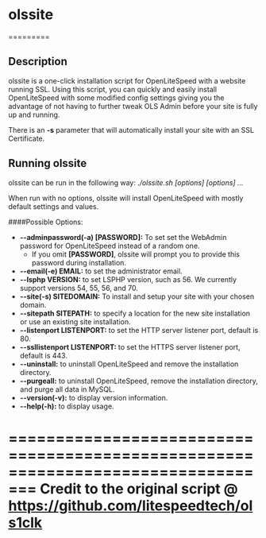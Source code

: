 # olssite
=========


Description
--------

olssite is a one-click installation script for OpenLiteSpeed with a website running SSL. Using this script,
you can quickly and easily install OpenLiteSpeed with some modified config settings giving you the advantage of not having to further tweak OLS Admin before your site is fully up and running. 

There is an **-s** parameter that will automatically install your site with an SSL Certificate. 


Running olssite
--------

olssite can be run in the following way:
*./olssite.sh [options] [options] …*

When run with no options, olssite will install OpenLiteSpeed with mostly default
settings and values.

####Possible Options:
* **--adminpassword(-a) [PASSWORD]:** To set set the WebAdmin password for OpenLiteSpeed instead of a random one.
  * If you omit **[PASSWORD]**, olssite will prompt you to provide this password during installation.
* **--email(-e) EMAIL:** to set the administrator email.
* **--lsphp VERSION:** to set LSPHP version, such as 56. We currently support versions 54, 55, 56, and 70.
* **--site(-s) SITEDOMAIN:** To install and setup your site with your chosen domain.
* **--sitepath SITEPATH:** to specify a location for the new site installation or use an existing site installation.
* **--listenport LISTENPORT:** to set the HTTP server listener port, default is 80.
* **--ssllistenport LISTENPORT:** to set the HTTPS server listener port, default is 443.
* **--uninstall:** to uninstall OpenLiteSpeed and remove the installation directory.
* **--purgeall:** to uninstall OpenLiteSpeed, remove the installation directory, and purge all data in MySQL.
* **--version(-v):** to display version information.
* **--help(-h):** to display usage.

=================================================================================
Credit to the original script @ https://github.com/litespeedtech/ols1clk
=================================================================================
